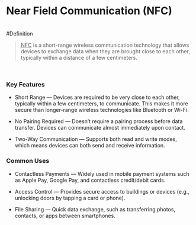 # Near Field Communication (NFC)

<br> <span>#Definition</span><br>

> <abbr title="Near-Field Communication">NFC</abbr> is a short-range wireless communication technology that allows devices to exchange data when they are brought close to each other, typically within a distance of a few centimeters.

<br>

### Key Features

- <span>Short Range</span> — Devices are required to be very close to each other, typically within a few centimeters, to communicate. This makes it more secure than longer-range wireless technologies like Bluetooth or Wi-Fi.
  
- <span>No Pairing Required</span> — Doesn’t require a pairing process before data transfer. Devices can communicate almost immediately upon contact.

- <span>Two-Way Communication</span> — Supports both read and write modes, which means devices can both send and receive information.

### Common Uses

- <span>Contactless Payments</span> — Widely used in mobile payment systems such as Apple Pay, Google Pay, and contactless credit/debit cards.

- <span>Access Control</span> — Provides secure access to buildings or devices (e.g., unlocking doors by tapping a card or phone).

- <span>File Sharing</span> — Quick data exchange, such as transferring photos, contacts, or apps between smartphones.



